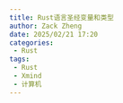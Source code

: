```yaml
---
title: Rust语言圣经变量和类型
author: Zack Zheng
date: 2025/02/21 17:20
categories:
 - Rust
tags:
 - Rust
 - Xmind
 - 计算机
---
```



<simple-img src="https://gitee.com/zackzhengxy/picGallery/raw/main/imgs/Rust语言圣经变量和类型.png"></simple-img> 
